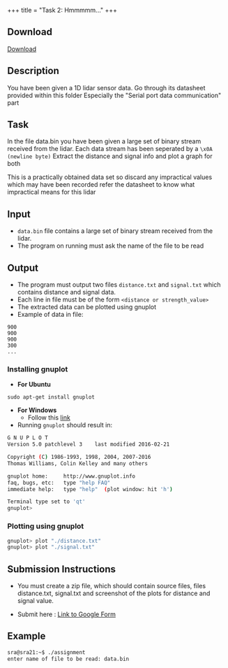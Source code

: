+++
title = "Task 2: Hmmmmm..."
+++

## Download

[Download](https://github.com/SRA-VJTI/eklavya2020-assignments/releases/download/eklavya/Assignment_3.zip)

## Description

You have been given a 1D lidar sensor data.
Go through its datasheet provided within this folder
Especially the "Serial port data communication" part

## Task

In the file data.bin
you have been given a large set of binary stream received from the lidar.
Each data stream has been seperated by a `\x0A (newline byte)`
Extract the distance and signal info and plot a graph for both

This is a practically obtained data set
so discard any impractical values which may have been recorded
refer the datasheet to know what impractical means for this lidar

## Input

- `data.bin` file contains a large set of binary stream received from the lidar.
- The program on running must ask the name of the file to be read

## Output

- The program must output two files `distance.txt` and `signal.txt` which contains distance and signal data.
- Each line in file must be of the form `<distance or strength_value>`
- The extracted data can be plotted using gnuplot
- Example of data in file:

```
900
900
900
300
...
```

### Installing gnuplot

- **For Ubuntu**

```
sudo apt-get install gnuplot
```

- **For Windows**
  - Follow this [link](https://www.youtube.com/watch?v=L-YPZDe_BYw&feature=youtu.be)
- Running `gnuplot` should result in:

```bash
G N U P L O T
Version 5.0 patchlevel 3    last modified 2016-02-21

Copyright (C) 1986-1993, 1998, 2004, 2007-2016
Thomas Williams, Colin Kelley and many others

gnuplot home:     http://www.gnuplot.info
faq, bugs, etc:   type "help FAQ"
immediate help:   type "help"  (plot window: hit 'h')

Terminal type set to 'qt'
gnuplot>
```

### Plotting using gnuplot

```bash
gnuplot> plot "./distance.txt"
gnuplot> plot "./signal.txt"
```

## Submission Instructions

- You must create a zip file, which should contain source files, files distance.txt, signal.txt and screenshot of the plots for distance and signal value.

- Submit here : [Link to Google Form](https://docs.google.com/forms/d/e/1FAIpQLSclVNltkwhaIiOB-Qd8fwsdESAibQ552X7wv-36sp34d85sxw/viewform)

## Example

```bash
sra@sra21:~$ ./assignment
enter name of file to be read: data.bin
```

<!-- [Go back](tasks.md) -->
